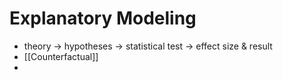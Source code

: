 # Explanatory Modeling
- theory -> hypotheses -> statistical test -> effect size & result
- [[Counterfactual]]
- 